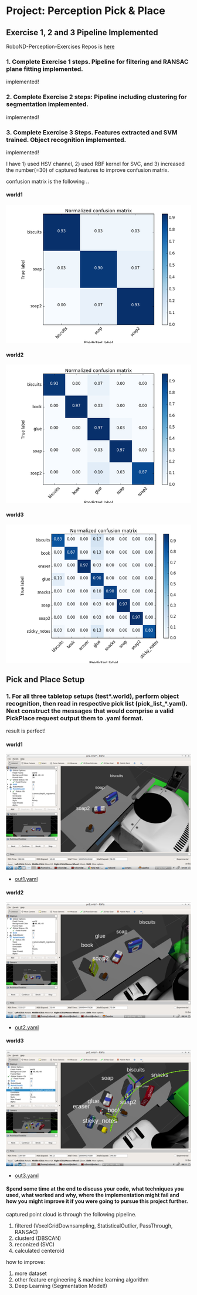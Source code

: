 # Project: Perception Pick & Place

## Exercise 1, 2 and 3 Pipeline Implemented

RoboND-Perception-Exercises Repos is [here](https://github.com/msrks/RoboND-Perception-Exercises)

### 1. Complete Exercise 1 steps. Pipeline for filtering and RANSAC plane fitting implemented.

implemented!

### 2. Complete Exercise 2 steps: Pipeline including clustering for segmentation implemented.

implemented!

### 3. Complete Exercise 3 Steps. Features extracted and SVM trained. Object recognition implemented.

implemented!

I have 1) used HSV channel, 2) used RBF kernel for SVC, and 3) increased the number(=30) of captured features to improve confusion matrix.

confusion matrix is the following ..

#### world1

<img src="imgs/confmat_world1.png">

#### world2

<img src="imgs/confmat_world2.png">

#### world3

<img src="imgs/confmat_world3.png">


## Pick and Place Setup

### 1. For all three tabletop setups (test*.world), perform object recognition, then read in respective pick list (pick_list_*.yaml). Next construct the messages that would comprise a valid PickPlace request output them to .yaml format.

result is perfect!

#### world1

<img src="imgs/rviz_world1.png">

- [out1.yaml](out1.yaml)

#### world2

<img src="imgs/rviz_world2.png">

- [out2.yaml](out2.yaml)

#### world3

<img src="imgs/rviz_world3.png">

- [out3.yaml](out3.yaml)

#### Spend some time at the end to discuss your code, what techniques you used, what worked and why, where the implementation might fail and how you might improve it if you were going to pursue this project further.

captured point cloud is through the following pipeline.

1. filtered (VoxelGridDownsampling, StatisticalOutlier, PassThrough, RANSAC)
2. clusterd (DBSCAN)
3. reconized (SVC)
4. calculated centeroid

how to improve:

1. more dataset
2. other feature engineering & machine learning algorithm
3. Deep Learning (Segmentation Model!)
